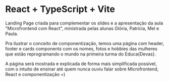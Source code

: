 # React + TypeScript + Vite

Landing Page criada para complementar os slides e a apresentação da aula "Microfrontend com React", ministrada pelas alunas Glória, Patrícia, Mel e Paula.

Pra ilustrar o conceito de componentização, temos uma página com header, footer e cards components com os nomes, fotos e hobbies das mulheres que estão reprogramando o mundo na primeira turma do Educa{Devas}.

A página será mostrada e explicada de forma mais simplificada possível, com o intuito de ensinar até quem nunca ouviu falar sobre Microfrontend, React e componentização =)

